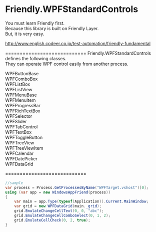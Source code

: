 Friendly.WPFStandardControls
============================

You must learn Friendly first.  
Because this library is built on Friendly Layer.  
But, it is very easy.  

http://www.english.codeer.co.jp/test-automation/friendly-fundamental  

============================
Friendly.WPFStandardControls defines the following classes.   
They can operate WPF control easily from another process.   

WPFButtonBase  
WPFComboBox  
WPFListBox  
WPFListView  
WPFMenuBase  
WPFMenuItem  
WPFProgressBar  
WPFRichTextBox  
WPFSelector  
WPFSlider  
WPFTabControl  
WPFTextBox  
WPFToggleButton  
WPFTreeView  
WPFTreeViewItem  
WPFCalendar  
WPFDatePicker  
WPFDataGrid  

============================
```cs  
//sample  
var process = Process.GetProcessesByName("WPFTarget.vshost")[0];  
using (var app = new WindowsAppFriend(process))  
{  
    var main = app.Type(typeof(Application)).Current.MainWindow;  
    var grid = new WPFDataGrid(main._grid);  
    grid.EmulateChangeCellText(0, 0, "abc");  
    grid.EmulateChangeCellComboSelect(0, 1, 2);  
    grid.EmulateCellCheck(0, 2, true);  
}  
```